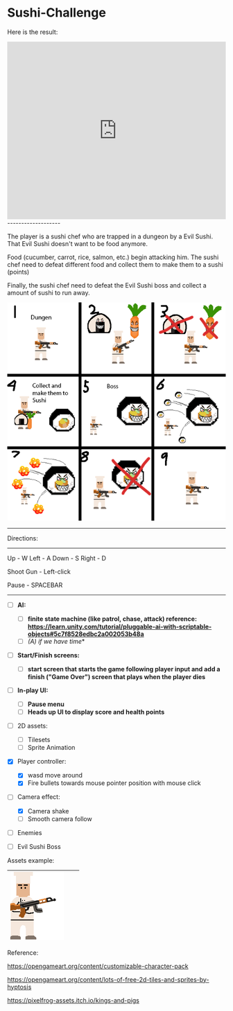 # Sushi-Challenge

Here is the result:
<div style="padding:81.28% 0 0 0;position:relative;"><iframe src="https://player.vimeo.com/video/907269317?badge=0&amp;autopause=0&amp;player_id=0&amp;app_id=58479" frameborder="0" allow="autoplay; fullscreen; picture-in-picture" style="position:absolute;top:0;left:0;width:100%;height:100%;" title="Game Engine Construction - C++"></iframe></div><script src="https://player.vimeo.com/api/player.js"></script>
-------------------

The player is a sushi chef who are trapped in a dungeon by a Evil Sushi. That Evil Sushi doesn't want to be food anymore.

Food (cucumber, carrot, rice, salmon, etc.) begin attacking him. The sushi chef need to defeat different food and collect them to make them to a sushi (points)

Finally, the sushi chef need to defeat the Evil Sushi boss and collect a amount of sushi to run away.

![sushiChief](images/examples/rules.png)

**********
Directions:
**********
Up        - W 
Left      - A
Down      - S 
Right     - D 

Shoot Gun - Left-click

Pause     - SPACEBAR
**********

- [ ] **AI:**
  - [ ] **finite state machine (like patrol, chase, attack) reference: https://learn.unity.com/tutorial/pluggable-ai-with-scriptable-objects#5c7f8528edbc2a002053b48a**
  - [ ]  **(A*) if we have time**
- [ ] **Start/Finish screens:**
  - [ ] **start screen that starts the game following player input and add a finish ("Game Over") screen that plays when the player dies**
- [ ] **In-play UI:**
  - [ ] **Pause menu**
  - [ ] **Heads up UI to display score and health points**
- [ ] 2D assets:
  - [ ] Tilesets
  - [ ] Sprite Animation
- [x] Player controller:
  - [x] wasd move around
  - [x] Fire bullets towards mouse pointer position with mouse click
- [ ] Camera effect:

  - [x] Camera shake
  - [ ] Smooth camera follow
- [ ] Enemies
- [ ] Evil Sushi Boss

Assets example:

| ![sushiChief](images/examples/sushiChief.png) |      |      |
| :-------------------------------------------: | ---- | ---- |



Reference:

https://opengameart.org/content/customizable-character-pack

https://opengameart.org/content/lots-of-free-2d-tiles-and-sprites-by-hyptosis

https://pixelfrog-assets.itch.io/kings-and-pigs
